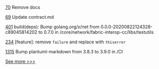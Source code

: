 
[70](https://github.com/hyperledger-labs/yui-docs/pull/70) Remove docs

[69](https://github.com/hyperledger-labs/yui-docs/pull/69) Update contract.md

[401](https://github.com/hyperledger-labs/weaver-dlt-interoperability/pull/401) build(deps): Bump golang.org/x/net from 0.0.0-20200822124328-c89045814202 to 0.7.0 in /core/network/fabric-interop-cc/libs/testutils

[234](https://github.com/hyperledger/ursa/pull/234) [feature]: remove `failure` and replace with `thiserror`

[1315](https://github.com/hyperledger/besu-docs/pull/1315) Bump plantuml-markdown from 3.8.3 to 3.9.0 in /CI


[See more >>>](https://start-here.hyperledger.org/pull-requests)
